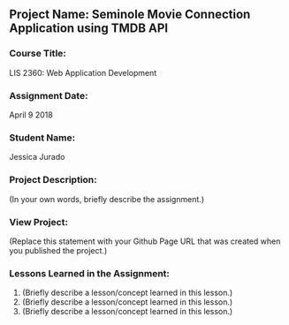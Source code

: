 ## Project Name:  Seminole Movie Connection Application using TMDB API

### Course Title:
LIS 2360:  Web Application Development

### Assignment Date:  
April 9 2018

### Student Name:  
Jessica Jurado

### Project Description:
(In your own words, briefly describe the assignment.)

### View Project:
(Replace this statement with your Github Page URL that was created when you 
 published the project.)

### Lessons Learned in the Assignment:
1. (Briefly describe a lesson/concept learned in this lesson.)
2. (Briefly describe a lesson/concept learned in this lesson.)
3. (Briefly describe a lesson/concept learned in this lesson.)
